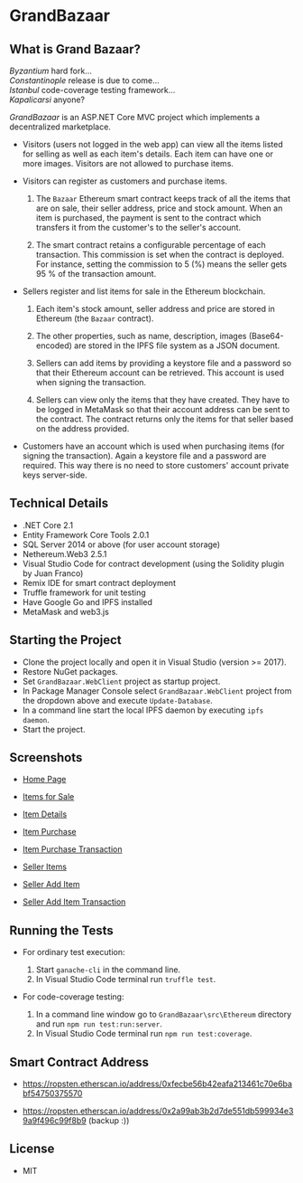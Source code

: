 GrandBazaar
===========

What is Grand Bazaar?
---------------------
*Byzantium* hard fork...  
*Constantinople* release is due to come...  
*Istanbul* code-coverage testing framework...  
*Kapalicarsi* anyone?  

*GrandBazaar* is an ASP.NET Core MVC project which implements a decentralized marketplace.

* Visitors (users not logged in the web app) can view all the items listed for selling as well as each item's details. Each item can have one or more images. Visitors are not allowed to purchase items.

* Visitors can register as customers and purchase items.
  
  1. The `Bazaar` Ethereum smart contract keeps track of all the items that are on sale, their seller address, price and stock amount. When an item is purchased, the payment is sent to the contract which transfers it from the customer's to the seller's account.
  
  2. The smart contract retains a configurable percentage of each transaction. This commission is set when the contract is deployed. For instance, setting the commission to 5 (%) means the seller gets 95 % of the transaction amount.

* Sellers register and list items for sale in the Ethereum blockchain.

  1. Each item's stock amount, seller address and price are stored in Ethereum (the `Bazaar` contract).

  2. The other properties, such as name, description, images (Base64-encoded) are stored in the IPFS file system as a JSON document.

  3. Sellers can add items by providing a keystore file and a password so that their Ethereum account can be retrieved. This account is used when signing the transaction.
 
  4. Sellers can view only the items that they have created. They have to be logged in MetaMask so that their account address can be sent to the contract. The contract returns only the items for that seller based on the address provided.
  
* Customers have an account which is used when purchasing items (for signing the transaction). Again a keystore file and a password are required. This way there is no need to store customers' account private keys server-side.

Technical Details
-----------------

* .NET Core 2.1
* Entity Framework Core Tools 2.0.1
* SQL Server 2014 or above (for user account storage)
* Nethereum.Web3 2.5.1
* Visual Studio Code for contract development (using the Solidity plugin by Juan Franco)
* Remix IDE for smart contract deployment
* Truffle framework for unit testing
* Have Google Go and IPFS installed
* MetaMask and web3.js

Starting the Project
--------------------

* Clone the project locally and open it in Visual Studio (version >= 2017).
* Restore NuGet packages.
* Set `GrandBazaar.WebClient` project as startup project.
* In Package Manager Console select `GrandBazaar.WebClient` project from the dropdown above and execute `Update-Database`.
* In a command line start the local IPFS daemon by executing `ipfs daemon`.
* Start the project.

Screenshots
-----------

* <a href="https://user-images.githubusercontent.com/3578679/42722497-a1de794e-8755-11e8-8c3c-9962eef89c55.png" target="_blank">Home Page</a>

* <a href="https://user-images.githubusercontent.com/3578679/42722564-a671fb06-8756-11e8-9f72-b5108abf00d0.png" target="_blank">Items for Sale</a>

* <a href="https://user-images.githubusercontent.com/3578679/42722574-dfb97556-8756-11e8-81ae-4f0f1d98d33c.png" target="_blank">Item Details</a>

* <a href="https://user-images.githubusercontent.com/3578679/42722581-0a778454-8757-11e8-8aa1-c36035ebe57b.png" target="_blank">Item Purchase</a>

* <a href="https://user-images.githubusercontent.com/3578679/42722589-2243e974-8757-11e8-9096-3047cade08b7.png" target="_blank">Item Purchase Transaction</a>

* <a href="https://user-images.githubusercontent.com/3578679/42722600-5bff3b5a-8757-11e8-852a-d8b79578092a.png" target="_blank">Seller Items</a>

* <a href="https://user-images.githubusercontent.com/3578679/42722610-7e84e6de-8757-11e8-82f1-5845ddb2b770.png" target="_blank">Seller Add Item</a>

* <a href="https://user-images.githubusercontent.com/3578679/42722618-aa99a44e-8757-11e8-9bdd-bb6594d11855.png" target="_blank">Seller Add Item Transaction</a>

Running the Tests
-----------------

* For ordinary test execution:

  1. Start `ganache-cli` in the command line.
  2. In Visual Studio Code terminal run `truffle test`.

* For code-coverage testing:

  1. In a command line window go to `GrandBazaar\src\Ethereum` directory and run `npm run test:run:server`.
  2. In Visual Studio Code terminal run `npm run test:coverage`.

Smart Contract Address
----------------------

* https://ropsten.etherscan.io/address/0xfecbe56b42eafa213461c70e6babf54750375570

* https://ropsten.etherscan.io/address/0x2a99ab3b2d7de551db599934e39a9f496c99f8b9 (backup :))

License
-------

* MIT

